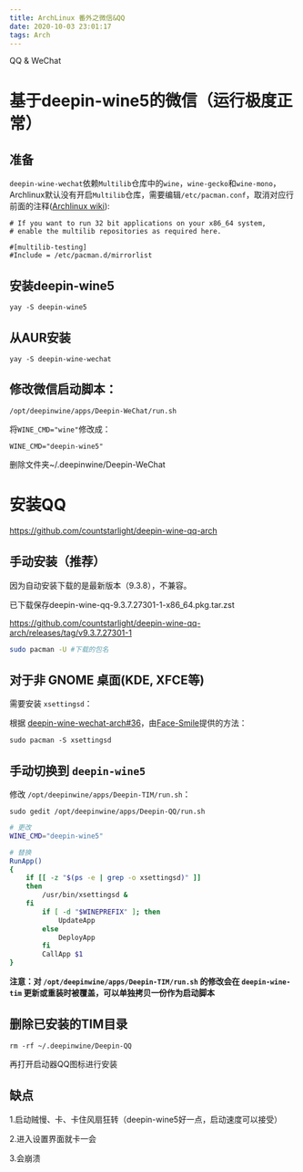 ```yaml
---
title: ArchLinux 番外之微信&QQ
date: 2020-10-03 23:01:17
tags: Arch
---
```


QQ & WeChat

<!--more-->

# 基于deepin-wine5的微信（运行极度正常）

## 准备

`deepin-wine-wechat`依赖`Multilib`仓库中的`wine`，`wine-gecko`和`wine-mono`，Archlinux默认没有开启`Multilib`仓库，需要编辑`/etc/pacman.conf`，取消对应行前面的注释([Archlinux wiki](https://wiki.archlinux.org/index.php/Official_repositories#multilib)):

```
# If you want to run 32 bit applications on your x86_64 system,
# enable the multilib repositories as required here.

#[multilib-testing]
#Include = /etc/pacman.d/mirrorlist
```



## 安装deepin-wine5

```
yay -S deepin-wine5
```



## 从AUR安装

```
yay -S deepin-wine-wechat
```



## 修改微信启动脚本：

```
/opt/deepinwine/apps/Deepin-WeChat/run.sh
```

将`WINE_CMD="wine"`修改成：

```
WINE_CMD="deepin-wine5"
```

删除文件夹~/.deepinwine/Deepin-WeChat 





# 安装QQ

https://github.com/countstarlight/deepin-wine-qq-arch

## 手动安装（推荐）

因为自动安装下载的是最新版本（9.3.8），不兼容。

已下载保存deepin-wine-qq-9.3.7.27301-1-x86_64.pkg.tar.zst

https://github.com/countstarlight/deepin-wine-qq-arch/releases/tag/v9.3.7.27301-1

```bash
sudo pacman -U #下载的包名
```



## 对于非 GNOME 桌面(KDE, XFCE等)

需要安装 `xsettingsd`：

根据 [deepin-wine-wechat-arch#36](https://github.com/countstarlight/deepin-wine-wechat-arch/issues/36#issuecomment-612001200)，由[Face-Smile](https://github.com/Face-Smile)提供的方法：

```
sudo pacman -S xsettingsd
```



## 手动切换到 `deepin-wine5`

修改 `/opt/deepinwine/apps/Deepin-TIM/run.sh`：

```
sudo gedit /opt/deepinwine/apps/Deepin-QQ/run.sh
```

```bash
# 更改
WINE_CMD="deepin-wine5"

# 替换
RunApp()
{
	if [[ -z "$(ps -e | grep -o xsettingsd)" ]]
 	then
 		/usr/bin/xsettingsd &
 	fi
 		if [ -d "$WINEPREFIX" ]; then
 			UpdateApp
 		else
 			DeployApp
 		fi
 		CallApp $1
}
```

**注意：对 `/opt/deepinwine/apps/Deepin-TIM/run.sh` 的修改会在 `deepin-wine-tim` 更新或重装时被覆盖，可以单独拷贝一份作为启动脚本**



## 删除已安装的TIM目录

```
rm -rf ~/.deepinwine/Deepin-QQ
```

再打开启动器QQ图标进行安装



## 缺点

1.启动贼慢、卡、卡住风扇狂转（deepin-wine5好一点，启动速度可以接受）

2.进入设置界面就卡一会

3.会崩溃